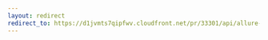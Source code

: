 ```yaml
---
layout: redirect
redirect_to: https://d1jvmts7qipfwv.cloudfront.net/pr/33301/api/allure-report/index.html
---
```


